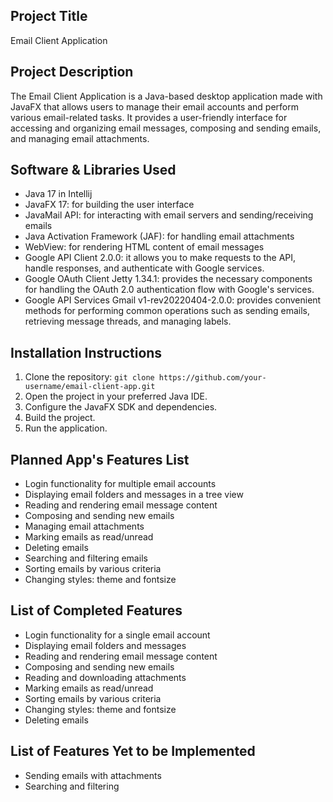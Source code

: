 
## Project Title
Email Client Application

## Project Description
The Email Client Application is a Java-based desktop application made with JavaFX that allows users to manage their email accounts and perform various email-related tasks. It provides a user-friendly interface for accessing and organizing email messages, composing and sending emails, and managing email attachments.

## Software & Libraries Used
- Java 17 in Intellij
- JavaFX 17: for building the user interface
- JavaMail API: for interacting with email servers and sending/receiving emails
- Java Activation Framework (JAF): for handling email attachments
- WebView: for rendering HTML content of email messages
- Google API Client 2.0.0: it allows you to make requests to the API, handle responses, and authenticate with Google services.
- Google OAuth Client Jetty 1.34.1:  provides the necessary components for handling the OAuth 2.0 authentication flow with Google's services. 
- Google API Services Gmail v1-rev20220404-2.0.0: provides convenient methods for performing common operations such as sending emails, retrieving message threads, and managing labels.

## Installation Instructions
1. Clone the repository: `git clone https://github.com/your-username/email-client-app.git`
2. Open the project in your preferred Java IDE.
3. Configure the JavaFX SDK and dependencies.
4. Build the project.
5. Run the application.

## Planned App's Features List
- Login functionality for multiple email accounts
- Displaying email folders and messages in a tree view
- Reading and rendering email message content
- Composing and sending new emails
- Managing email attachments
- Marking emails as read/unread
- Deleting emails
- Searching and filtering emails
- Sorting emails by various criteria
- Changing styles: theme and fontsize

## List of Completed Features
- Login functionality for a single email account
- Displaying email folders and messages
- Reading and rendering email message content
- Composing and sending new emails
- Reading and downloading attachments
- Marking emails as read/unread
- Sorting emails by various criteria
- Changing styles: theme and fontsize
- Deleting emails


## List of Features Yet to be Implemented
- Sending emails with attachments
- Searching and filtering
